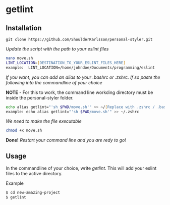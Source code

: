 # getlint


## Installation
```
git clone https://github.com/ShoulderKarlsson/personal-styler.git
```
 *Update the script with the path to your eslint files*
 
 ```zsh
 nano move.sh
 LINT_LOCATION=[DESTINATION_TO_YOUR_ESLINT_FILES_HERE]
 example:  LINT_LOCATION=/home/johndoe/Documents/programming/eslint
```

*If you want, you can add an alias to your .bashrc or .zshrc. If so paste the following into the commandline of your choice*  

**NOTE** - For this to work, the command line workding directory must be inside the personal-styler folder.


```zsh
echo alias getlint="'sh $PWD/move.sh'" >> ~/[Replace with .zshrc / .bashrc]
example: echo alias getlint="'sh $PWD/move.sh'" >> ~/.zshrc
```

*We need to make the file executable*

```zsh
chmod +x move.sh
```
**Done!**
*Restart your command line and you are redy to go!*

## Usage
In the commandline of your choice, write *getlint*. This will add your eslint files to the active directory.

Example

```zsh
$ cd new-amazing-project
$ getlint
```

